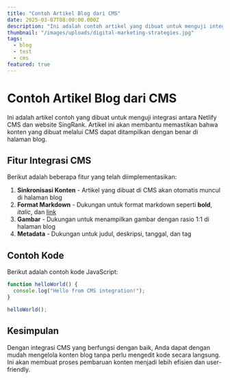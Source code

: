 ```yaml
---
title: "Contoh Artikel Blog dari CMS"
date: 2025-03-07T08:00:00.000Z
description: "Ini adalah contoh artikel yang dibuat untuk menguji integrasi CMS dengan website."
thumbnail: "/images/uploads/digital-marketing-strategies.jpg"
tags:
  - blog
  - test
  - cms
featured: true
---
```


# Contoh Artikel Blog dari CMS

Ini adalah artikel contoh yang dibuat untuk menguji integrasi antara Netlify CMS dan website SingRank. Artikel ini akan membantu memastikan bahwa konten yang dibuat melalui CMS dapat ditampilkan dengan benar di halaman blog.

## Fitur Integrasi CMS

Berikut adalah beberapa fitur yang telah diimplementasikan:

1. **Sinkronisasi Konten** - Artikel yang dibuat di CMS akan otomatis muncul di halaman blog
2. **Format Markdown** - Dukungan untuk format markdown seperti **bold**, *italic*, dan [link](https://example.com)
3. **Gambar** - Dukungan untuk menampilkan gambar dengan rasio 1:1 di halaman blog
4. **Metadata** - Dukungan untuk judul, deskripsi, tanggal, dan tag

## Contoh Kode

Berikut adalah contoh kode JavaScript:

```javascript
function helloWorld() {
  console.log("Hello from CMS integration!");
}

helloWorld();
```

## Kesimpulan

Dengan integrasi CMS yang berfungsi dengan baik, Anda dapat dengan mudah mengelola konten blog tanpa perlu mengedit kode secara langsung. Ini akan membuat proses pembaruan konten menjadi lebih efisien dan user-friendly. 